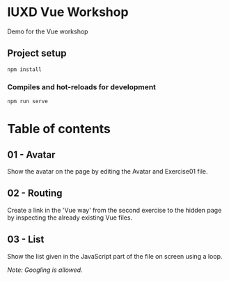 # IUXD Vue Workshop

Demo for the Vue workshop


## Project setup
```
npm install
```

### Compiles and hot-reloads for development
```
npm run serve
```

# Table of contents

## 01 - Avatar
Show the avatar on the page by editing the Avatar and Exercise01 file.

## 02 - Routing
Create a link in the 'Vue way' from the second exercise to the hidden page by inspecting the already existing Vue files.

## 03 - List
Show the list given in the JavaScript part of the file on screen using a loop.



_Note: Googling is allowed._
